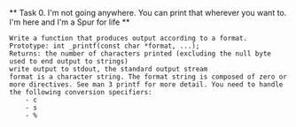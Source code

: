 ** Task 0. I'm not going anywhere. You can print that wherever you want to. I'm here and I'm a Spur for life **

	Write a function that produces output according to a format.
	Prototype: int _printf(const char *format, ...);
	Returns: the number of characters printed (excluding the null byte used to end output to strings)
	write output to stdout, the standard output stream
	format is a character string. The format string is composed of zero or more directives. See man 3 printf for more detail. You need to handle the following conversion specifiers:
		- c
		- s
		- %
